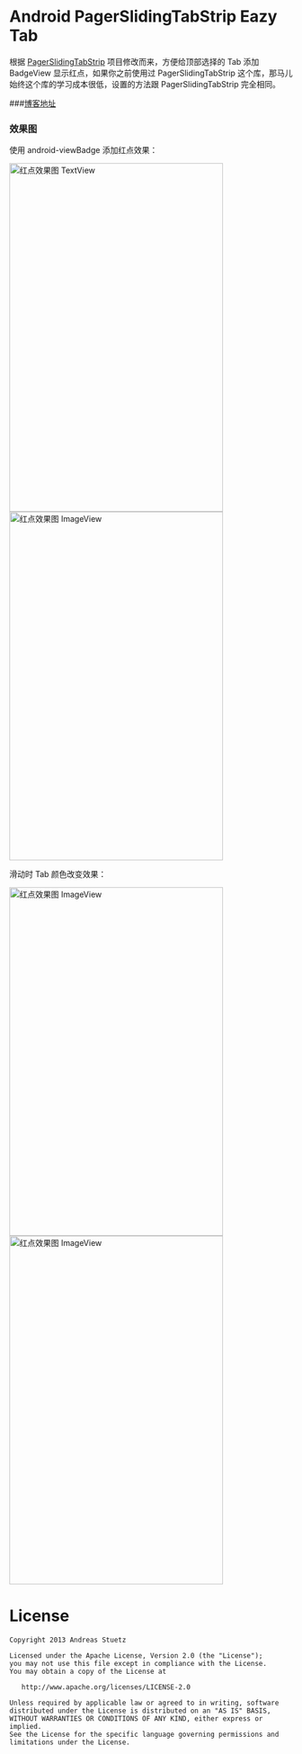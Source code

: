 # Android PagerSlidingTabStrip Eazy Tab
根据 [PagerSlidingTabStrip](https://github.com/astuetz/PagerSlidingTabStrip) 项目修改而来，方便给顶部选择的 Tab 添加 BadgeView 显示红点，如果你之前使用过 PagerSlidingTabStrip 这个库，那马儿始终这个库的学习成本很低，设置的方法跟 PagerSlidingTabStrip 完全相同。

###[博客地址](http://kingideayou.github.io/categories/PagerSlidingTabStrip/)

### 效果图
使用 android-viewBadge 添加红点效果：

<img src="https://raw.githubusercontent.com/kingideayou/PagerSlidingTabStripPro/master/pic/demo_img1.png" width = "380" height = "620" alt="红点效果图 TextView" align=center />

<img src="https://raw.githubusercontent.com/kingideayou/PagerSlidingTabStripPro/master/pic/demo_img2.png" width = "380" height = "620" alt="红点效果图 ImageView" align=center />

滑动时 Tab 颜色改变效果：

<img src="https://raw.githubusercontent.com/kingideayou/PagerSlidingTabStripPro/master/pic_2/demo_1_tv.gif" width = "380" height = "620" alt="红点效果图 ImageView" align=center />

<img src="https://raw.githubusercontent.com/kingideayou/PagerSlidingTabStripPro/master/pic_2/demo_1_ib.gif" width = "380" height = "620" alt="红点效果图 ImageView" align=center />


# License

    Copyright 2013 Andreas Stuetz

    Licensed under the Apache License, Version 2.0 (the "License");
    you may not use this file except in compliance with the License.
    You may obtain a copy of the License at

       http://www.apache.org/licenses/LICENSE-2.0

    Unless required by applicable law or agreed to in writing, software
    distributed under the License is distributed on an "AS IS" BASIS,
    WITHOUT WARRANTIES OR CONDITIONS OF ANY KIND, either express or implied.
    See the License for the specific language governing permissions and
    limitations under the License.
